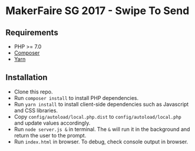 # MakerFaire SG 2017 - Swipe To Send

## Requirements
- PHP >= 7.0
- [Composer](https://getcomposer.org/)
- [Yarn](https://yarnpkg.com/)

## Installation
- Clone this repo.
- Run `composer install` to install PHP dependencies.
- Run `yarn install` to install client-side dependencies such as Javascript and CSS libraries.
- Copy `config/autoload/local.php.dist` to `config/autoload/local.php` and update values accordingly.
- Run `node server.js &` in terminal. The `&` will run it in the background and return the user to the prompt.
- Run `index.html` in browser. To debug, check console output in browser.
